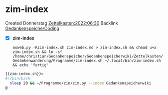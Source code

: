 # zim-index
Created Donnerstag [Zettelkasten:2022:06:30]()
Backlink [GedankenspeicherCoding](../GedankenspeicherCoding.md)

- [X] **zim-index**


  ``noweb.py -Rzim-index.sh zim-index.md > zim-index.sh && chmod u+x zim-index.sh && ln -sf /home/christian/Gedankenspeicher/Gedankenspeicherwiki/Zettelkasten/Gedankenwanderung/Programme/zim-index.sh ~/.local/bin/zim-index.sh && echo 'fertig'``


```bash
{{zim-index.sh}}=
#!/bin/bash
  sleep 20 && ~/Programme/zim/zim.py --index Gedankenspeicherwiki
@
```

